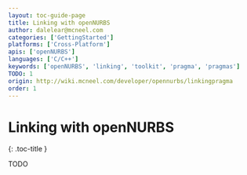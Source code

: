 ```yaml
---
layout: toc-guide-page
title: Linking with openNURBS
author: dalelear@mcneel.com
categories: ['GettingStarted']
platforms: ['Cross-Platform']
apis: ['openNURBS']
languages: ['C/C++']
keywords: ['openNURBS', 'linking', 'toolkit', 'pragma', 'pragmas']
TODO: 1
origin: http://wiki.mcneel.com/developer/opennurbs/linkingpragma
order: 1
---
```


# Linking with openNURBS
{: .toc-title }

TODO
